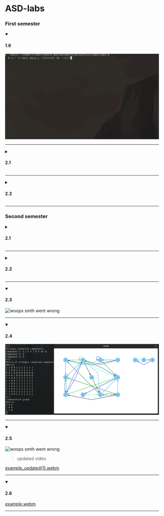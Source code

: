 # ASD-labs
### First semester

<details open><summary><h4>1.6</h4></summary>
  
![woops smth went wrong](https://github.com/erotourtes/ASD-labs/blob/main/1-1.6/Peek%202022-11-20%2012-18.gif)

</details>

---

<details><summary><h4>2.1</h4></summary>
  
![woops smth went wrong](https://github.com/erotourtes/ASD-labs/blob/main/1-2.1/BinarySearchExample.png)

</details>

---

<details><summary><h4>2.2</h4></summary>
  
![woops smth went wrong](https://github.com/erotourtes/ASD-labs/blob/main/1-2.2/InsertionSort.png)

</details>

---

### Second semester

<details><summary><h4>2.1</h4></summary>
  
![woops smth went wrong](https://github.com/erotourtes/ASD-labs/blob/main/2-2.1/report/up.png)
![woops smth went wrong](https://github.com/erotourtes/ASD-labs/blob/main/2-2.1/report/down.png)
![woops smth went wrong](https://github.com/erotourtes/ASD-labs/blob/main/2-2.1/report/mixed.png)

</details>

---

<details><summary><h4>2.2</h4></summary>
  
![woops smth went wrong](https://github.com/erotourtes/ASD-labs/blob/main/2-2.2/report/report.png)

</details>

---

<details open><summary><h4>2.3</h4></summary>
  
![woops smth went wrong](https://github.com/erotourtes/ASD-labs/blob/main/2-2.3/report/example.gif)

</details>

---

<details open><summary><h4>2.4</h4></summary>
  
![woops smth went wrong](https://github.com/erotourtes/ASD-labs/blob/main/2-2.4/report/example.png)

</details>

---

<details open><summary><h4>2.5</h4></summary>
  
![woops smth went wrong](https://github.com/erotourtes/ASD-labs/blob/main/2-2.5/report/example.gif)
> updated video

[example_updated(1).webm](https://user-images.githubusercontent.com/67370189/235871917-ec9001be-0db3-45e0-9687-2096e73904a5.webm)

</details>

---

<details open><summary><h4>2.6</h4></summary>
  
[example.webm](https://github.com/erotourtes/ASD-labs/assets/67370189/84deb579-c722-4b69-9273-459d5c42a837)

</details>

---
